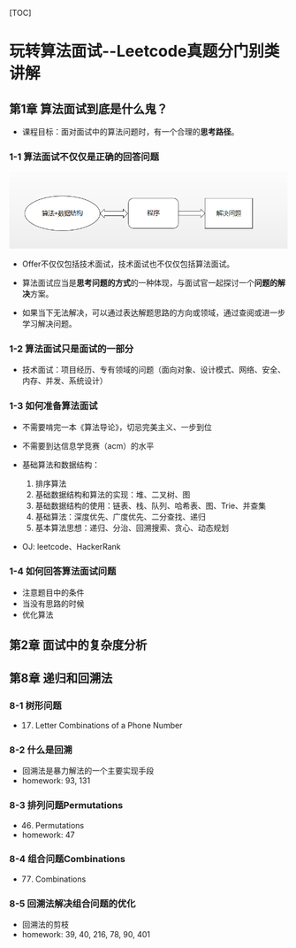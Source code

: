 [TOC]

# 玩转算法面试--Leetcode真题分门别类讲解

## 第1章 算法面试到底是什么鬼？

- 课程目标：面对面试中的算法问题时，有一个合理的**思考路径**。

### 1-1 算法面试不仅仅是正确的回答问题

![](https://github.com/EndlessGo/MyLeetCode/blob/master/png/%E7%AE%97%E6%B3%95%E6%95%B0%E6%8D%AE%E7%BB%93%E6%9E%84%E4%B8%8E%E5%AE%9E%E9%99%85%E9%97%AE%E9%A2%98%E9%97%B4%E7%9A%84%E5%85%B3%E7%B3%BB.png)

- Offer不仅仅包括技术面试，技术面试也不仅仅包括算法面试。


- 算法面试应当是**思考问题的方式**的一种体现，与面试官一起探讨一个**问题的解决**方案。


- 如果当下无法解决，可以通过表达解题思路的方向或领域，通过查阅或进一步学习解决问题。


### 1-2 算法面试只是面试的一部分

- 技术面试：项目经历、专有领域的问题（面向对象、设计模式、网络、安全、内存、并发、系统设计）

### 1-3 如何准备算法面试

- 不需要啃完一本《算法导论》，切忌完美主义、一步到位

- 不需要到达信息学竞赛（acm）的水平

- 基础算法和数据结构：
  1. 排序算法
  2. 基础数据结构和算法的实现：堆、二叉树、图
  3. 基础数据结构的使用：链表、栈、队列、哈希表、图、Trie、并查集
  4. 基础算法：深度优先、广度优先、二分查找、递归
  5. 基本算法思想：递归、分治、回溯搜索、贪心、动态规划
- OJ: leetcode、HackerRank

### 1-4 如何回答算法面试问题

- 注意题目中的条件
- 当没有思路的时候
- 优化算法

## 第2章 面试中的复杂度分析



## 第8章 递归和回溯法

### 8-1 树形问题

- 17. Letter Combinations of a Phone Number

### 8-2 什么是回溯

- 回溯法是暴力解法的一个主要实现手段
- homework: 93, 131

### 8-3 排列问题Permutations

- 46. Permutations
- homework: 47

### 8-4 组合问题Combinations

- 77. Combinations

### 8-5 回溯法解决组合问题的优化

- 回溯法的剪枝
- homework: 39,  40, 216, 78, 90, 401